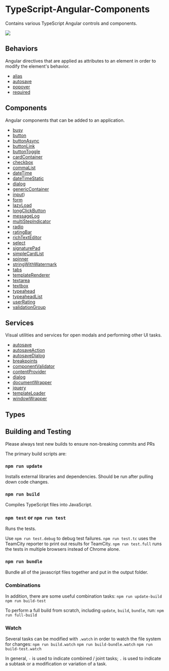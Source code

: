 # TypeScript-Angular-Components
Contains various TypeScript Angular controls and components.

<img src="http://build.renovolive.com/app/rest/builds/buildType:(id:TypeScriptProjects_TypeScriptAngularComponents_BuildAndTest)/statusIcon"/>

## Behaviors
Angular directives that are applied as attributes to an element in order to modify the element's behavior.

* [alias]()
* [autosave](/source/behaviors/autosave/autosave.md)
* [popover]()
* [required](/source/behaviors/required/required.md)

## Components
Angular components that can be added to an application.

* [busy]()
* [button](/source/components/button/button.md)
* [buttonAsync](/source/components/buttonAsync/buttonAsync.md)
* [buttonLink]()
* [buttonToggle]()
* [cardContainer]()
* [checkbox]()
* [commaList]()
* [dateTime](/source/components/dateTime/dateTime.md)
* [dateTimeStatic]()
* [dialog]()
* [genericContainer]()
* [input](/source/components/input/input.md))
* [form](/source/components/form/form.md)
* [lazyLoad](/source/components/lazyLoad/lazyLoad.md)
* [longClickButton]()
* [messageLog]()
* [multiStepIndicator]()
* [radio]()
* [ratingBar]()
* [richTextEditor]()
* [select]()
* [signaturePad]()
* [simpleCardList]()
* [spinner](/source/components/spinner/spinner.md)
* [stringWithWatermark]()
* [tabs]()
* [templateRenderer]()
* [textarea](/source/components/textarea/textarea.md)
* [textbox](/source/components/textbox/textbox.md)
* [typeahead]()
* [typeaheadList]()
* [userRating]()
* [validationGroup]()

## Services
Visual utilities and services for open modals and performing other UI tasks.

* [autosave]()
* [autosaveAction]()
* [autosaveDialog]()
* [breakpoints]()
* [componentValidator]()
* [contentProvider]()
* [dialog]()
* [documentWrapper]()
* [jquery]()
* [templateLoader]()
* [windowWrapper]()

## Types


## Building and Testing
Please always test new builds to ensure non-breaking commits and PRs

The primary build scripts are:
### `npm run update`
Installs external libraries and dependencies. Should be run after pulling down code changes.

### `npm run build`
Compiles TypeScript files into JavaScript.

### `npm test` or `npm run test`
Runs the tests.

Use `npm run test.debug` to debug test failures.
`npm run test.tc` uses the TeamCity reporter to print out results for TeamCity.
`npm run test.full` runs the tests in multiple browsers instead of Chrome alone.

### `npm run bundle`
Bundle all of the javascript files together and put in the output folder.

### Combinations
In addition, there are some useful combination tasks:
`npm run update-build`
`npm run build-test`

To perform a full build from scratch, including `update`, `build`, `bundle`, run:
`npm run full-build`

### Watch
Several tasks can be modified with `.watch` in order to watch the file system for changes:
`npm run build.watch`
`npm run build-bundle.watch`
`npm run build-test.watch`

In general, `-` is used to indicate combined / joint tasks; `.` is used to indicate a subtask or a modification or variation of a task.
